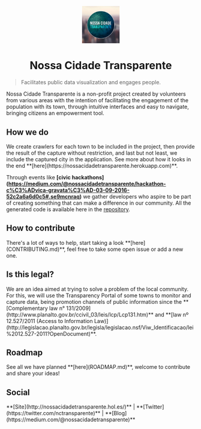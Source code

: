 <p align="center">
  <img width="100" src="./logo.png" alt="Logo do projeto Nossa Cidade Transparente"/>
</p>
<h1 align="center"> Nossa Cidade Transparente </h1>

> Facilitates public data visualization and engages people.

Nossa Cidade Transparente is a non-profit project created by volunteers from various areas with the intention of facilitating the engagement of the population with its town, through intuitive interfaces and easy to navigate, bringing citizens an empowerment tool.


<h2>How we do</h2>
We create crawlers for each town to be included in the project, then provide the result of the capture without restriction, and last but not least, we include the captured city in the application. See more about how it looks in the end **[here](https://nossacidadetransparente.herokuapp.com)**.

Through events like **[civic hackathons] (https://medium.com/@nossacidadetransparente/hackathon-c%C3%ADvica-gravata%C3%AD-03-09-2016-52c2a6a6d0c5#.se9mcnraq)** we gather developers who aspire to be part of creating something that can make a difference in our community. All the generated code is available here in the [repository](https://github.com/nossacidadetransparente).

<h2>How to contribute</h2>
There's a lot of ways to help, start taking a look **[here](CONTRIBUTING.md)**, feel free to take some open issue or add a new one.  

<h2>Is this legal?</h2>
 We are an idea aimed at trying to solve a problem of the local community. For this, we will use the Transparency Portal of some towns to monitor and capture data, being promotion channels of public information since the **[Complementary law n° 131/2009](http://www.planalto.gov.br/ccivil_03/leis/lcp/Lcp131.htm)** and **[law nº 12.527/2011 (Access to Information Law)](http://legislacao.planalto.gov.br/legisla/legislacao.nsf/Viw_Identificacao/lei%2012.527-2011?OpenDocument)**.


<h2>Roadmap</h2>
See all we have planned **[here](ROADMAP.md)**, welcome to contribute and share your ideas!

<h2>Social</h2>
**[Site](http://nossacidadetransparente.hol.es/)** | **[Twitter](https://twitter.com/nctransparente)** | **[Blog](https://medium.com/@nossacidadetransparente)**
